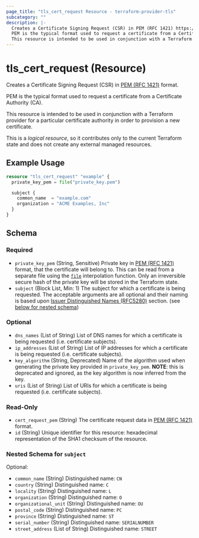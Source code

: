 ```yaml
---
page_title: "tls_cert_request Resource - terraform-provider-tls"
subcategory: ""
description: |-
  Creates a Certificate Signing Request (CSR) in PEM (RFC 1421) https://datatracker.ietf.org/doc/html/rfc1421 format.
  PEM is the typical format used to request a certificate from a Certificate Authority (CA).
  This resource is intended to be used in conjunction with a Terraform provider for a particular certificate authority in order to provision a new certificate.
---
```


# tls_cert_request (Resource)

Creates a Certificate Signing Request (CSR) in [PEM (RFC 1421)](https://datatracker.ietf.org/doc/html/rfc1421) format.

PEM is the typical format used to request a certificate from a Certificate Authority (CA).

This resource is intended to be used in conjunction with a Terraform provider for a particular certificate authority in order to provision a new certificate.

This is a *logical resource*, so it contributes only to the current Terraform
state and does not create any external managed resources.


## Example Usage

```terraform
resource "tls_cert_request" "example" {
  private_key_pem = file("private_key.pem")

  subject {
    common_name  = "example.com"
    organization = "ACME Examples, Inc"
  }
}
```

<!-- schema generated by tfplugindocs -->
## Schema

### Required

- `private_key_pem` (String, Sensitive) Private key in [PEM (RFC 1421)](https://datatracker.ietf.org/doc/html/rfc1421) format, that the certificate will belong to. This can be read from a separate file using the [`file`](https://www.terraform.io/language/functions/file) interpolation function. Only an irreversible secure hash of the private key will be stored in the Terraform state.
- `subject` (Block List, Min: 1) The subject for which a certificate is being requested. The acceptable arguments are all optional and their naming is based upon [Issuer Distinguished Names (RFC5280)](https://tools.ietf.org/html/rfc5280#section-4.1.2.4) section. (see [below for nested schema](#nestedblock--subject))

### Optional

- `dns_names` (List of String) List of DNS names for which a certificate is being requested (i.e. certificate subjects).
- `ip_addresses` (List of String) List of IP addresses for which a certificate is being requested (i.e. certificate subjects).
- `key_algorithm` (String, Deprecated) Name of the algorithm used when generating the private key provided in `private_key_pem`. **NOTE**: this is deprecated and ignored, as the key algorithm is now inferred from the key.
- `uris` (List of String) List of URIs for which a certificate is being requested (i.e. certificate subjects).

### Read-Only

- `cert_request_pem` (String) The certificate request data in [PEM (RFC 1421)](https://datatracker.ietf.org/doc/html/rfc1421) format.
- `id` (String) Unique identifier for this resource: hexadecimal representation of the SHA1 checksum of the resource.

<a id="nestedblock--subject"></a>
### Nested Schema for `subject`

Optional:

- `common_name` (String) Distinguished name: `CN`
- `country` (String) Distinguished name: `C`
- `locality` (String) Distinguished name: `L`
- `organization` (String) Distinguished name: `O`
- `organizational_unit` (String) Distinguished name: `OU`
- `postal_code` (String) Distinguished name: `PC`
- `province` (String) Distinguished name: `ST`
- `serial_number` (String) Distinguished name: `SERIALNUMBER`
- `street_address` (List of String) Distinguished name: `STREET`
